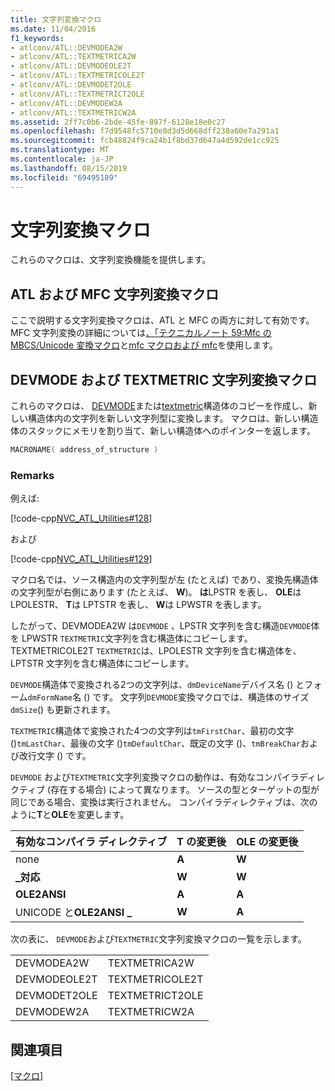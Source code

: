 ```yaml
---
title: 文字列変換マクロ
ms.date: 11/04/2016
f1_keywords:
- atlconv/ATL::DEVMODEA2W
- atlconv/ATL::TEXTMETRICA2W
- atlconv/ATL::DEVMODEOLE2T
- atlconv/ATL::TEXTMETRICOLE2T
- atlconv/ATL::DEVMODET2OLE
- atlconv/ATL::TEXTMETRICT2OLE
- atlconv/ATL::DEVMODEW2A
- atlconv/ATL::TEXTMETRICW2A
ms.assetid: 2ff7c0b6-2bde-45fe-897f-6128e18e0c27
ms.openlocfilehash: f7d9548fc5710e8d3d5d668dff230a60e7a291a1
ms.sourcegitcommit: fcb48824f9ca24b1f8bd37d647a4d592de1cc925
ms.translationtype: MT
ms.contentlocale: ja-JP
ms.lasthandoff: 08/15/2019
ms.locfileid: "69495189"
---
```

# <a name="string-conversion-macros"></a>文字列変換マクロ

これらのマクロは、文字列変換機能を提供します。

##  <a name="atl_and_mfc_string_conversion_macros"></a>ATL および MFC 文字列変換マクロ

ここで説明する文字列変換マクロは、ATL と MFC の両方に対して有効です。 MFC 文字列変換の詳細については[、「テクニカルノート 59:Mfc の MBCS/Unicode 変換マクロ](../../mfc/tn059-using-mfc-mbcs-unicode-conversion-macros.md)と[mfc マクロおよび mfc](../../mfc/reference/mfc-macros-and-globals.md)を使用します。

##  <a name="devmode_and_textmetric_string_conversion_macros"></a>DEVMODE および TEXTMETRIC 文字列変換マクロ

これらのマクロは、 [DEVMODE](/windows/win32/api/wingdi/ns-wingdi-devmodea)または[textmetric](/windows/win32/api/wingdi/ns-wingdi-textmetricw)構造体のコピーを作成し、新しい構造体内の文字列を新しい文字列型に変換します。 マクロは、新しい構造体のスタックにメモリを割り当て、新しい構造体へのポインターを返します。

```cpp
MACRONAME( address_of_structure )
```

### <a name="remarks"></a>Remarks

例えば:

[!code-cpp[NVC_ATL_Utilities#128](../../atl/codesnippet/cpp/string-conversion-macros_1.cpp)]

および

[!code-cpp[NVC_ATL_Utilities#129](../../atl/codesnippet/cpp/string-conversion-macros_2.cpp)]

マクロ名では、ソース構造内の文字列型が左 (たとえば) であり、変換先構造体の文字列型が右側にあります (たとえば、 **W**)。 **は**LPSTR を表し、 **OLE**は LPOLESTR、 **T**は LPTSTR を表し、 **W**は LPWSTR を表します。

したがって、DEVMODEA2W は`DEVMODE` 、LPSTR 文字列を含む構造`DEVMODE`体を LPWSTR `TEXTMETRIC`文字列を含む構造体にコピーします。 TEXTMETRICOLE2T `TEXTMETRIC`は、LPOLESTR 文字列を含む構造体を、LPTSTR 文字列を含む構造体にコピーします。

`DEVMODE`構造体で変換される2つの文字列は、`dmDeviceName`デバイス名 () とフォーム`dmFormName`名 () です。 文字列`DEVMODE`変換マクロでは、構造体のサイズ`dmSize`() も更新されます。

`TEXTMETRIC`構造体で変換された4つの文字列は`tmFirstChar`、最初の文字 ()`tmLastChar`、最後の文字 ()`tmDefaultChar`、既定の文字 ()、`tmBreakChar`および改行文字 () です。

`DEVMODE` および`TEXTMETRIC`文字列変換マクロの動作は、有効なコンパイラディレクティブ (存在する場合) によって異なります。 ソースの型とターゲットの型が同じである場合、変換は実行されません。 コンパイラディレクティブは、次のように**T**と**OLE**を変更します。

|有効なコンパイラ ディレクティブ|T の変更後|OLE の変更後|
|----------------------------------|---------------|-----------------|
|none|**A**|**W**|
|**\_対応**|**W**|**W**|
|**OLE2ANSI**|**A**|**A**|
|UNICODE と**OLE2ANSI**  **\_**|**W**|**A**|

次の表に、 `DEVMODE`および`TEXTMETRIC`文字列変換マクロの一覧を示します。

|||
|-|-|
|DEVMODEA2W|TEXTMETRICA2W|
|DEVMODEOLE2T|TEXTMETRICOLE2T|
|DEVMODET2OLE|TEXTMETRICT2OLE|
|DEVMODEW2A|TEXTMETRICW2A|

## <a name="see-also"></a>関連項目

[[マクロ]](../../atl/reference/atl-macros.md)
